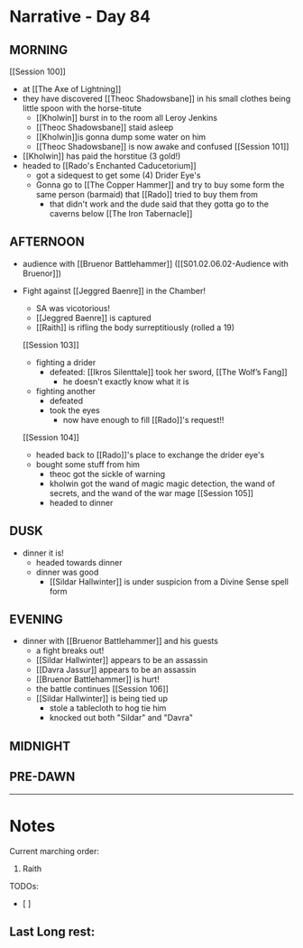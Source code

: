 # Narrative - Day 84

## MORNING
[[Session 100]]
- at [[The Axe of Lightning]]
- they have discovered [[Theoc Shadowsbane]] in his small clothes being little spoon with the horse-titute
    - [[Kholwin]] burst in to the room all Leroy Jenkins
    - [[Theoc Shadowsbane]] staid asleep
    - [[Kholwin]]is gonna dump some water on him
    - [[Theoc Shadowsbane]] is now awake and confused
[[Session 101]]
- [[Kholwin]] has paid the horstitue (3 gold!)
- headed to [[Rado's Enchanted Caducetorium]]
    - got a sidequest to get some (4) Drider Eye's 
    - Gonna go to [[The Copper Hammer]] and try to buy some form the same person (barmaid) that [[Rado]] tried to buy them from
        - that didn't work and the dude said that they gotta go to the caverns below [[The Iron Tabernacle]]

## AFTERNOON
- audience with [[Bruenor Battlehammer]] ([[S01.02.06.02-Audience with Bruenor]])
- Fight against [[Jeggred Baenre]] in the Chamber!
    - SA was vicotorious!
    - [[Jeggred Baenre]] is captured
    - [[Raith]] is rifling the body surreptitiously (rolled a 19)
    
    [[Session 103]]
    - fighting a drider
        - defeated: [[Ikros Silenttale]] took her sword, [[The Wolf’s Fang]]
            - he doesn't exactly know what it is
    - fighting another
        - defeated
        - took the eyes
            - now have enough to fill [[Rado]]'s request!!
    
    [[Session 104]]
    - headed back to [[Rado]]'s place to exchange the drider eye's
    - bought some stuff from him
        - theoc got the sickle of warning
        - kholwin got the wand of magic magic detection, the wand of secrets, and the wand of the war mage
    [[Session 105]]
        - headed to dinner
 

## DUSK
- dinner it is!
    - headed towards dinner
    - dinner was good
        - [[Sildar Hallwinter]] is under suspicion from a Divine Sense spell form

## EVENING
- dinner with [[Bruenor Battlehammer]] and his guests
    - a fight breaks out!
    - [[Sildar Hallwinter]] appears to be an assassin
    - [[Davra Jassur]] appears to be an assassin
    - [[Bruenor Battlehammer]] is hurt!
    - the battle continues
    [[Session 106]]
    - [[Sildar Hallwinter]] is being tied up
        - stole a tablecloth to hog tie him
        - knocked out both "Sildar" and "Davra"

## MIDNIGHT

## PRE-DAWN

___
# Notes
Current marching order:
1. Raith

TODOs:
- [ ] 
  
Last Long rest:
- 
